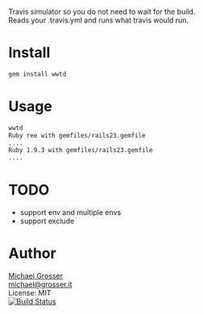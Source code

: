 Travis simulator so you do not need to wait for the build.<br/>
Reads your .travis.yml and runs what travis would run.

Install
=======

```Bash
gem install wwtd
```

Usage
=====

```Bash
wwtd
Ruby ree with gemfiles/rails23.gemfile
....
Ruby 1.9.3 with gemfiles/rails23.gemfile
....
```

TODO
====
 - support env and multiple envs
 - support exclude

Author
======
[Michael Grosser](http://grosser.it)<br/>
michael@grosser.it<br/>
License: MIT<br/>
[![Build Status](https://travis-ci.org/grosser/wwtd.png)](https://travis-ci.org/grosser/wwtd)
